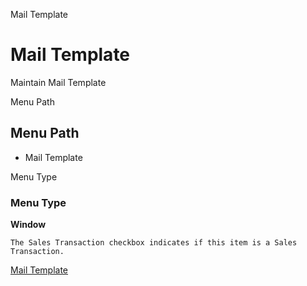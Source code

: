 
Mail Template
# Mail Template


Maintain Mail Template

Menu Path
## Menu Path



- Mail Template

Menu Type
### Menu Type

**Window**

```
The Sales Transaction checkbox indicates if this item is a Sales Transaction.
```

[Mail Template](../../window-mail-template.md)